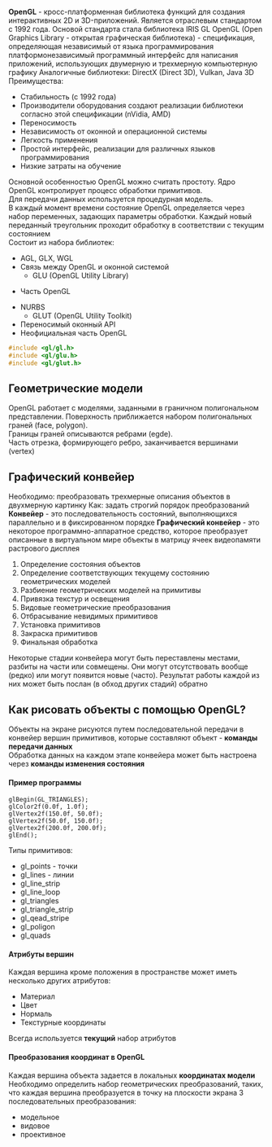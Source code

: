 **OpenGL** - кросс-платформенная библиотека функций для создания интерактивных 2D и 3D-приложений. Является отраслевым стандартом с 1992 года. Основой стандарта стала библиотека IRIS GL
OpenGL (Open Graphics Library - открытая графическая библиотека) - спецификация, определяющая независимый от языка программирования платформонезависимый программный интерфейс для написания приложений, использующих двумерную и трехмерную компьютерную графику
Аналогичные библиотеки: DirectX (Direct 3D), Vulkan, Java 3D
Преимущества:
- Стабильность (с 1992 года)
- Производители оборудования создают реализации библиотеки согласно этой спецификации (nVidia, AMD)
- Переносимость
- Независимость от оконной и операционной системы
- Легкость применения
- Простой интерфейс, реализации для различных языков программирования
- Низкие затраты на обучение  

Основной особенностью OpenGL можно считать простоту. Ядро OpenGL контролирует процесс обработки примитивов.  
Для передачи данных используется процедурная модель.  
В каждый момент времени состояние OpenGL определяется через набор переменных, задающих параметры обработки. Каждый новый переданный треугольник проходит обработку в соответствии с текущим состоянием  
Состоит из набора библиотек:
- AGL, GLX, WGL
- Связь между OpenGL и оконной системой
	- GLU (OpenGL Utility Library)
* Часть OpenGL
- NURBS
	* GLUT (OpenGL Utility Toolkit)
- Переносимый оконный API
- Неофициальная часть OpenGL
```cpp
#include <gl/gl.h>
#include <gl/glu.h>
#include <gl/glut.h>
```
## Геометрические модели
OpenGL работает с моделями, заданными в граничном полигональном представлении.  Поверхность приближается набором полигональных граней (face, polygon).  
Границы граней описываются ребрами (egde).  
Часть отрезка, формирующего ребро, заканчивается вершинами (vertex)  
## Графический конвейер
Необходимо: преобразовать трехмерные описания объектов в двухмерную картинку
Как: задать строгий порядок преобразований
**Конвейер** - это последовательность состояний, выполняющихся параллельно и в фиксированном порядке
**Графический конвейер** - это некоторое программно-аппаратное средство, которое преобразует описанные в виртуальном мире объекты в матрицу ячеек видеопамяти растрового дисплея
1. Определение состояния объектов
2. Определение соответствующих текущему состоянию геометрических моделей
3. Разбиение геометрических моделей на примитивы
4. Привязка текстур и освещения
5. Видовые геометрические преобразования
6. Отбрасывание невидимых примитивов
7. Установка примитивов
8. Закраска примитивов
9. Финальная обработка  

Некоторые стадии конвейера могут быть переставлены местами, разбиты на части или совмещены. Они могут отсутствовать вообще (редко) или могут появится новые (часто). Результат работы каждой из них может быть послан (в обход других стадий) обратно
## Как рисовать объекты с помощью OpenGL?
Объекты на экране рисуются путем последовательной передачи в конвейер вершин примитивов, которые составляют объект - **команды передачи данных**  
Обработка данных на каждом этапе конвейера может быть настроена через **команды изменения состояния**
#### Пример программы
```
glBegin(GL_TRIANGLES);
glColor2f(0.0f, 1.0f);
glVertex2f(150.0f, 50.0f);
glVertex2f(50.0f, 150.0f);
glVertex2f(200.0f, 200.0f);
glEnd();
```
Типы примитивов:
- gl_points - точки
- gl_lines - линии
- gl_line_strip
- gl_line_loop
- gl_triangles
- gl_triangle_strip
- gl_qead_stripe
- gl_poligon
- gl_quads
#### Атрибуты вершин
Каждая вершина кроме положения в пространстве может иметь несколько других атрибутов:
- Материал
- Цвет
- Нормаль
- Текстурные координаты  

Всегда используется **текущий** набор атрибутов
#### Преобразования координат в OpenGL
Каждая вершина объекта задается в локальных **координатах модели**  
Необходимо определить набор геометрических преобразований, таких, что каждая вершина преобразуется в точку на плоскости экрана
3 последовательных преобразования:
- модельное
- видовое
- проективное
